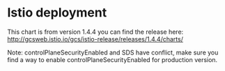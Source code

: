 # Istio deployment

This chart is from version 1.4.4
you can find the release here:
http://gcsweb.istio.io/gcs/istio-release/releases/1.4.4/charts/


Note:
controlPlaneSecurityEnabled and SDS have conflict, make sure you find a way to enable controlPlaneSecurityEnabled for production version.
